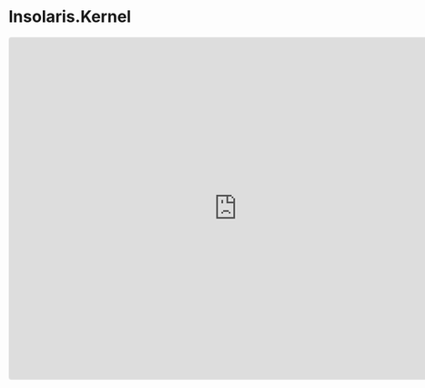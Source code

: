 # Insolaris.Kernel

<iframe src="https://www.geogebra.org/classic/kdk6xwfv?embed" width="800" height="600" allowfullscreen style="border: 1px solid #e4e4e4;border-radius: 4px;" frameborder="0"></iframe>
